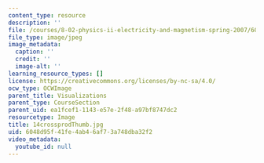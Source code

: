 ```yaml
---
content_type: resource
description: ''
file: /courses/8-02-physics-ii-electricity-and-magnetism-spring-2007/6048d95f41fe4ab46af73a748dba32f2_14crossprodThumb.jpg
file_type: image/jpeg
image_metadata:
  caption: ''
  credit: ''
  image-alt: ''
learning_resource_types: []
license: https://creativecommons.org/licenses/by-nc-sa/4.0/
ocw_type: OCWImage
parent_title: Visualizations
parent_type: CourseSection
parent_uid: ea1fcef1-1143-e57e-2f48-a97bf8747dc2
resourcetype: Image
title: 14crossprodThumb.jpg
uid: 6048d95f-41fe-4ab4-6af7-3a748dba32f2
video_metadata:
  youtube_id: null
---
```

